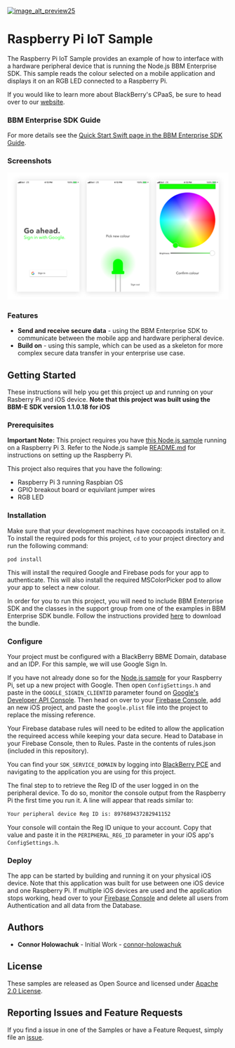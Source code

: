 [![image_alt_preview25](https://developer.blackberry.com/files/bbm-enterprise/documents/guide/resources/images/bnr-bbm-enterprise-sdk-title.png)](https://developer.blackberry.com/files/bbm-enterprise/documents/guide/resources/images/bnr-bbm-enterprise-sdk-title.png)
# **Raspberry Pi IoT Sample**

The Raspberry Pi IoT Sample provides an example of how to interface with a hardware peripheral device that is running the Node.js BBM Enterprise SDK. This sample reads the colour selected on a mobile application and displays it on an RGB LED connected to a Raspberry Pi.

If you would like to learn more about BlackBerry's CPaaS, be sure to head over to our [website](https://us.blackberry.com/enterprise/bbm-enterprise-sdk).

### BBM Enterprise SDK Guide
For more details see the
[Quick Start Swift page in the BBM Enterprise SDK Guide](https://developer.blackberry.com/files/bbm-enterprise/documents/guide/html/examples/ios/QuickStartSwift/README.html).


### Screenshots
[![image_alt_preview25](screenShots/screen-shots.png)](screenShots/screen-shots.png)

### Features
- **Send and receive secure data** - using the BBM Enterprise SDK to communicate between the mobile app and hardware peripheral device.
- **Build on** - using this sample, which can be used as a skeleton for more complex secure data transfer in your enterprise use case.


## Getting Started

These instructions will help you get this project up and running on your Rasberry Pi and iOS device. **Note that this project was built using the BBM-E SDK version 1.1.0.18 for iOS**

### Prerequisites
**Important Note:** This project requires you have [this Node.js sample](https://github.com/blackberry/bbme-sdk-javascript-samples/raspberryPi_IoTSample) running on a Raspberry Pi 3. Refer to the Node.js sample [README.md](https://github.com/blackberry/bbme-sdk-javascript-samples/raspberryPi_IoTSample) for instructions on setting up the Raspberry Pi.

This project also requires that you have the following:
- Raspberry Pi 3 running Raspbian OS
- GPIO breakout board or equivilant jumper wires
- RGB LED

### Installation
Make sure that your development machines have cocoapods installed on it. To install the required pods for this project, `cd` to your project directory and run the following command:

```
pod install
```
This will install the required Google and Firebase pods for your app to authenticate. This will also install the required MSColorPicker pod to allow your app to select a new colour.

In order for you to run this project, you will need to include BBM Enterprise SDK and the classes in the support group from one of the examples in BBM Enterprise SDK bundle. Follow the instructions provided [here](https://developers.blackberry.com/us/en/products/blackberry-bbm-enterprise-sdk.html) to download the bundle.

### Configure
Your project must be configured with a BlackBerry BBME Domain, database and an IDP. For this sample, we will use Google Sign In.

If you have not already done so for the [Node.js sample]() for your Raspberry Pi, set up a new project with Google. Then open `ConfigSettings.h` and paste in the `GOOGLE_SIGNIN_CLIENTID` parameter found on [Google's Developer API Console](https://console.developers.google.com/apis/). Then head on over to your [Firebase Console](https://console.firebase.google.com/), add an new iOS project, and paste the `google.plist` file into the project to replace the missing reference.

Your Firebase database rules will need to be edited to allow the application the requireed access while keeping your data secure. Head to Database in your Firebase Console, then to Rules. Paste in the contents of rules.json (included in this repository).

You can find your `SDK_SERVICE_DOMAIN` by logging into [BlackBerry PCE](http://account.good.com) and navigating to the application you are using for this project.

The final step to to retrieve the Reg ID of the user logged in on the peripheral device. To do so, monitor the console output from the Raspberry Pi the first time you run it. A line will appear that reads similar to:
```sh
Your peripheral device Reg ID is: 897689437282941152
```
Your console will contain the Reg ID unique to your account. Copy that value and paste it in the `PERIPHERAL_REG_ID` parameter in your iOS app's `ConfigSettings.h`.

### Deploy
The app can be started by building and running it on your physical iOS device.
Note that this application was built for use between one iOS device and one Raspberry Pi. If multiple iOS devices are used and the application stops working, head over to  your [Firebase Console](https://console.firebase.google.com/) and delete all users from Authentication and all data from the Database.


## Authors

- **Connor Holowachuk** - Initial Work - [connor-holowachuk](https://github.com/connor-holowachuk)

## License

These samples are released as Open Source and licensed under [Apache 2.0 License](http://www.apache.org/licenses/LICENSE-2.0.html).

## Reporting Issues and Feature Requests

If you find a issue in one of the Samples or have a Feature Request, simply file an [issue](https://github.com/blackberry/bbme-sdk-ios-samples/issues).

